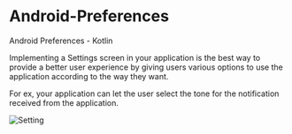 # Android-Preferences
Android Preferences - Kotlin

Implementing a Settings screen in your application is the best way to provide a better user experience by giving users various options to use the application according to the way they want.

For ex, your application can let the user select the tone for the notification received from the application. 

<img src="https://blogger.googleusercontent.com/img/b/R29vZ2xl/AVvXsEhMVW8hwIfcKWXJMPHTGzoo3Rvyg3Kh0f0sF0hdv3HmND1EkcmOLTq30OKO7kBc24YNhfBH633eKFLQm15oKTIDVo-dy5_RlgjefmWRwmgue1LlMDCBGUSbXdg3iS22RWrPWjK4hI-PjP2MMUC2dPA-DCrjHeVnWAZOfjSKWshtt6W4UC9-JnOvw_75/s16000/Preferences.jpg" alt="Setting">